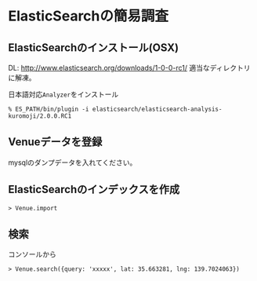 # ElasticSearchの簡易調査

## ElasticSearchのインストール(OSX)

DL: http://www.elasticsearch.org/downloads/1-0-0-rc1/
適当なディレクトリに解凍。

日本語対応`Analyzer`をインストール

```
% ES_PATH/bin/plugin -i elasticsearch/elasticsearch-analysis-kuromoji/2.0.0.RC1
```


## Venueデータを登録

mysqlのダンプデータを入れてください。


## ElasticSearchのインデックスを作成

```
> Venue.import
```


## 検索

コンソールから

```
> Venue.search({query: 'xxxxx', lat: 35.663281, lng: 139.7024063})
```